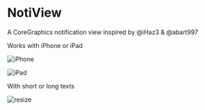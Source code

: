 NotiView
========

A CoreGraphics notification view inspired by @iHaz3 &amp; @abart997

Works with iPhone or iPad

![iPhone](http://img94.imageshack.us/img94/5396/capturedcrandusimulateu.png "iPhone")

![iPad](http://img833.imageshack.us/img833/5396/capturedcrandusimulateu.png "iPad")

With short or long texts

![resize](http://img526.imageshack.us/img526/5396/capturedcrandusimulateu.png "resize")

